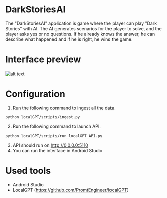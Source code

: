 # DarkStoriesAI
The "DarkStoriesAI" application is game where the player can play "Dark Stories" with AI. The AI generates scenarios for the player to solve, and the player asks yes or no questions. If he already knows the answer, he can describe what happened and if he is right, he wins the game.

# Interface preview
![alt text](https://ik.imagekit.io/jhddvvyeg/mobile-preview.png?updatedAt=1701618678298)

# Configuration
1. Run the following command to ingest all the data.
```shell 
python localGPT/scripts/ingest.py
```
2. Run the following command to launch API.
```shell
python localGPT/scripts/run_localGPT_API.py
```
3. API should run on http://0.0.0.0:5110 
4. You can run the interface in Android Studio

# Used tools
- Android Studio
- LocalGPT (https://github.com/PromtEngineer/localGPT)

